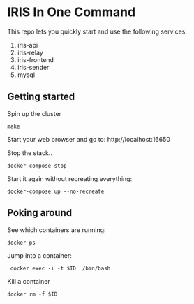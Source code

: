 IRIS In One Command
===

This repo lets you quickly start and use the following services:

1. iris-api
2. iris-relay
3. iris-frontend
4. iris-sender
5. mysql

Getting started
---

Spin up the cluster

    make

Start your web browser and go to: http://localhost:16650

Stop the stack..

    docker-compose stop

Start it again without recreating everything:

    docker-compose up --no-recreate

Poking around
---

See which containers are running:

    docker ps

Jump into a container:

     docker exec -i -t $ID  /bin/bash

Kill a container

    docker rm -f $ID
